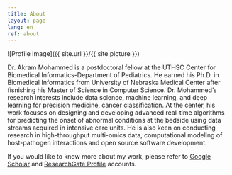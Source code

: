 ```yaml
---
title: About
layout: page
lang: en
ref: about
---
```


![Profile Image]({{ site.url }}/{{ site.picture }})

Dr. Akram Mohammed is a postdoctoral fellow at the UTHSC Center for Biomedical Informatics-Department of Pediatrics. He earned his Ph.D. in Biomedical Informatics from University of Nebraska Medical Center after fisnishing his Master of Science in Computer Science. Dr. Mohammed’s research interests include data science, machine learning, and deep learning for precision medicine, cancer classification. At the center, his work focuses on designing and developing advanced real-time algorithms for predicting the onset of abnormal conditions at the bedside using data streams acquired in intensive care units. He is also keen on conducting research in high-throughput multi-omics data, computational modeling of host-pathogen interactions and open source software development.

If you would like to know more about my work, please refer to <a href="https://scholar.google.com/citations?user=DuzpZDEAAAAJ&hl=en">Google Scholar</a> and <a href="https://www.researchgate.net/profile/Akram_Mohammed5"> ResearchGate Profile</a> accounts.
